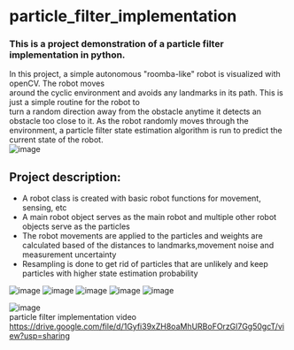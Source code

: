 # particle_filter_implementation

### This is a project demonstration of a particle filter implementation in python. <br/>
In this project, a simple autonomous "roomba-like" robot is visualized with openCV. The robot moves <br/>
around the cyclic environment and avoids any landmarks in its path. This is just a simple routine for the robot to <br/>
turn a random direction away from the obstacle anytime it detects an obstacle too close to it.
As the robot randomly moves through the environment, a particle filter state estimation algorithm is run to predict the current state of the robot.<br/>
![image](https://user-images.githubusercontent.com/17696533/121077438-a1062d80-c7a5-11eb-8b5c-b41ac3750849.png)

## Project description:
- A robot class is created with basic robot functions for movement, sensing, etc
- A main robot object serves as the main robot and multiple other robot objects serve as the particles
- The robot movements are applied to the particles and weights are calculated based of the distances to landmarks,movement noise and measurement uncertainty
- Resampling is done to get rid of particles that are unlikely and keep particles with higher state estimation probability

![image](https://user-images.githubusercontent.com/17696533/121079316-f9d6c580-c7a7-11eb-9539-fa6ef4404289.png)
![image](https://user-images.githubusercontent.com/17696533/121079331-fe02e300-c7a7-11eb-8d11-795de60f523b.png)
![image](https://user-images.githubusercontent.com/17696533/121079350-03602d80-c7a8-11eb-8c86-e4ac92f05cb9.png)
![image](https://user-images.githubusercontent.com/17696533/121079367-08bd7800-c7a8-11eb-96ae-a65f54c97c43.png)
![image](https://user-images.githubusercontent.com/17696533/121079389-0ce99580-c7a8-11eb-8c91-ab5f2081a62f.png)


![image](https://user-images.githubusercontent.com/17696533/121079676-6f429600-c7a8-11eb-8df8-ec891f41beb2.png) </br>
particle filter implementation video </br>
https://drive.google.com/file/d/1Gyfi39xZH8oaMhURBoFOrzGl7Gg50gcT/view?usp=sharing
